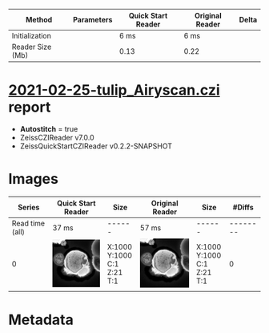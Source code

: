 |  Method            | Parameters       | Quick Start Reader | Original Reader | Delta  |
| -------------------|------------------|--------------------|-----------------|------- |
| Initialization     |                  |6 ms|6 ms|        |
| Reader Size (Mb)     |                  |0.13|0.22|        |
# [2021-02-25-tulip_Airyscan.czi](https://zenodo.org/record/4662053/files/2021-02-25-tulip_Airyscan.czi) report
 - **Autostitch** = true
 - ZeissCZIReader v7.0.0
 - ZeissQuickStartCZIReader v0.2.2-SNAPSHOT

# Images 

| Series            | Quick Start Reader | Size | Original Reader | Size | #Diffs |
|-------------------|--------------------|------|-----------------|------|--------|
| Read time (all)   |37 ms|------|57 ms|------|--------|
|0|![2021-02-25-tulip_Airyscan.quick_true.flat_true.stitch_true.series_0.jpg](2021-02-25-tulip_Airyscan/2021-02-25-tulip_Airyscan.quick_true.flat_true.stitch_true.series_0.jpg)|X:1000<br>Y:1000<br>C:1<br>Z:21<br>T:1|![2021-02-25-tulip_Airyscan.quick_false.flat_true.stitch_true.series_0.jpg](2021-02-25-tulip_Airyscan/2021-02-25-tulip_Airyscan.quick_false.flat_true.stitch_true.series_0.jpg)|X:1000<br>Y:1000<br>C:1<br>Z:21<br>T:1|0|

# Metadata

